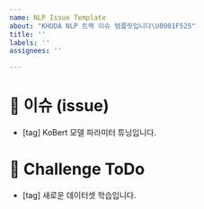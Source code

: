 ```yaml
---
name: NLP Issue Template
about: "KHUDA NLP 트랙 이슈 템플릿입니다\U0001F525"
title: ''
labels: ''
assignees: ''

---
```


# 👀 이슈 (issue) 

- [tag] KoBert 모델 파라미터 튜닝입니다.

# 🚀 Challenge ToDo

- [tag] 새로운 데이터셋 학습입니다.
